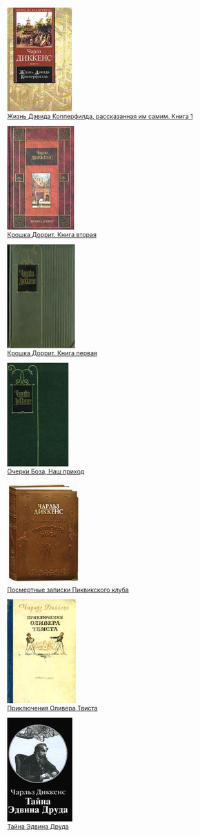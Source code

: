 ![](Жизнь%20Дэвида%20Копперфилда,%20рассказанная%20им%20самим.%20Книга%201.jpg)  
[Жизнь Дэвида Копперфилда, рассказанная им самим. Книга 1](Жизнь%20Дэвида%20Копперфилда,%20рассказанная%20им%20самим.%20Книга%201.txt)

![](Крошка%20Доррит.%20Книга%20вторая.jpg)  
[Крошка Доррит. Книга вторая](Крошка%20Доррит.%20Книга%20вторая.txt)

![](Крошка%20Доррит.%20Книга%20первая.jpg)  
[Крошка Доррит. Книга первая](Крошка%20Доррит.%20Книга%20первая.txt)

![](Очерки%20Боза,%20Наш%20приход.jpg)  
[Очерки Боза, Наш приход](Очерки%20Боза,%20Наш%20приход.txt)

![](Посмертные%20записки%20Пиквикского%20клуба.jpg)  
[Посмертные записки Пиквикского клуба](Посмертные%20записки%20Пиквикского%20клуба.txt)

![](Приключения%20Оливера%20Твиста.jpg)  
[Приключения Оливера Твиста](Приключения%20Оливера%20Твиста.txt)

![](Тайна%20Эдвина%20Друда.jpg)  
[Тайна Эдвина Друда](Тайна%20Эдвина%20Друда.txt)

